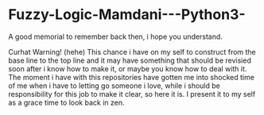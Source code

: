 # Fuzzy-Logic-Mamdani---Python3-
A good memorial to remember back then, i hope you understand.

Curhat Warning! (hehe)
This chance i have on my self to construct from the base line to the top line and it may have something that should be revisied soon after i know how to make it, or maybe you know how to deal with it. The moment i have with this repositories have gotten me into shocked time of me when i have to letting go someone i love, while i should be responsibility for this job to make it clear, so here it is. I present it to my self as a grace time to look back in zen.

